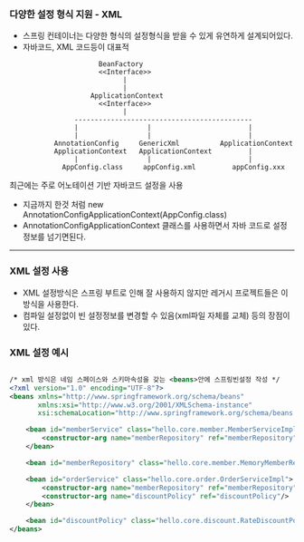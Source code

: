 ### 다양한 설정 형식 지원 - XML
* 스프링 컨테이너는 다양한 형식의 설정형식을 받을 수 있게 유연하게 설계되어있다.
* 자바코드, XML 코드등이 대표적

```
                      BeanFactory
                      <<Interface>>
                            |
                            |
                    ApplicationContext
                      <<Interface>>
                            |
                --------------------------------------------
                |                 |                        |             
                |                 |                        |
           AnnotationConfig     GenericXml          ApplicationContext
           ApplicationContext   ApplicationContext         |    
                |                 |                        |
             AppConfig.class     appConfig.xml         appConfig.xxx

```

최근에는 주로 어노테이션 기반 자바코드 설정을 사용
* 지금까지 한것 처럼 new AnnotationConfigApplicationContext(AppConfig.class)
* AnnotationConfigApplicationContext 클래스를 사용하면서 자바 코드로 설정정보를 넘기면된다.

----

### XML 설정 사용
* XML 설정방식은 스프링 부트로 인해 잘 사용하지 않지만 레거시 프로젝트들은 이 방식을 사용한다.
* 컴파일 설정없이 빈 설정정보를 변경할 수 있음(xml파일 자체를 교체) 등의 장점이 있다.

### XML 설정 예시

``` xml

/* xml 방식은 네임 스페이스와 스키마속성을 갖는 <beans>안에 스프링빈설정 작성 */
<?xml version="1.0" encoding="UTF-8"?>
<beans xmlns="http://www.springframework.org/schema/beans"
       xmlns:xsi="http://www.w3.org/2001/XMLSchema-instance"
       xsi:schemaLocation="http://www.springframework.org/schema/beans http://www.springframework.org/schema/beans/spring-beans.xsd">

    <bean id="memberService" class="hello.core.member.MemberServiceImpl">
        <constructor-arg name="memberRepository" ref="memberRepository"/>
    </bean>

    <bean id="memberRepository" class="hello.core.member.MemoryMemberRepository"/>

    <bean id="orderService" class="hello.core.order.OrderServiceImpl">
        <constructor-arg name="memberRepository" ref="memberRepository"/>
        <constructor-arg name="discountPolicy" ref="discountPolicy"/>
    </bean>

    <bean id="discountPolicy" class="hello.core.discount.RateDiscountPolicy"/>
</beans>

```


